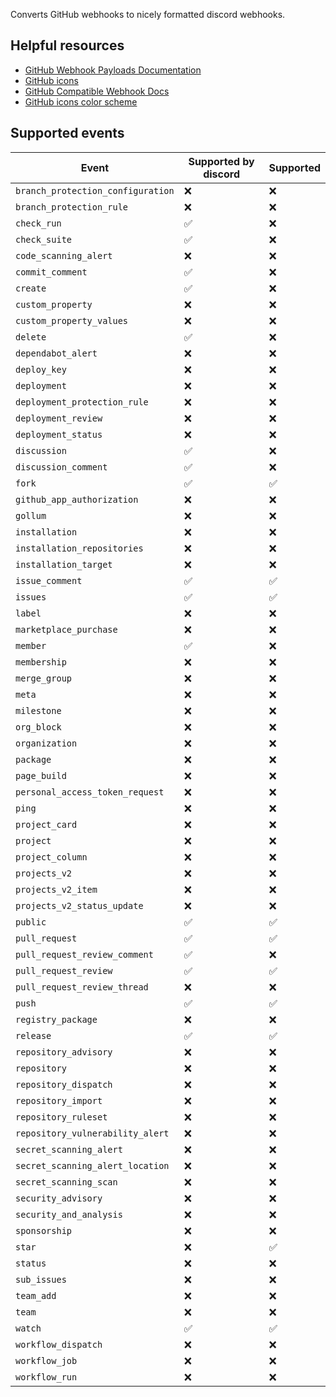 Converts GitHub webhooks to nicely formatted discord webhooks.

## Helpful resources

* [GitHub Webhook Payloads Documentation](https://docs.github.com/en/webhooks/webhook-events-and-payloads)
* [GitHub icons](https://primer.style/octicons/)
* [GitHub Compatible Webhook Docs](https://discord.com/developers/docs/resources/webhook#execute-githubcompatible-webhook)
* [GitHub icons color scheme](https://primer.style/octicons/usage-guidelines/#specific-use-cases)

## Supported events

| Event                             | Supported by discord | Supported |
|-----------------------------------|----------------------|-----------|
| `branch_protection_configuration` | ❌                    | ❌         |
| `branch_protection_rule`          | ❌                    | ❌         |
| `check_run`                       | ✅                    | ❌         |
| `check_suite`                     | ✅                    | ❌         |
| `code_scanning_alert`             | ❌                    | ❌         |
| `commit_comment`                  | ✅                    | ❌         |
| `create`                          | ✅                    | ❌         |
| `custom_property`                 | ❌                    | ❌         |
| `custom_property_values`          | ❌                    | ❌         |
| `delete`                          | ✅                    | ❌         |
| `dependabot_alert`                | ❌                    | ❌         |
| `deploy_key`                      | ❌                    | ❌         |
| `deployment`                      | ❌                    | ❌         |
| `deployment_protection_rule`      | ❌                    | ❌         |
| `deployment_review`               | ❌                    | ❌         |
| `deployment_status`               | ❌                    | ❌         |
| `discussion`                      | ✅                    | ❌         |
| `discussion_comment`              | ✅                    | ❌         |
| `fork`                            | ✅                    | ✅         |
| `github_app_authorization`        | ❌                    | ❌         |
| `gollum`                          | ❌                    | ❌         |
| `installation`                    | ❌                    | ❌         |
| `installation_repositories`       | ❌                    | ❌         |
| `installation_target`             | ❌                    | ❌         |
| `issue_comment`                   | ✅                    | ✅         |
| `issues`                          | ✅                    | ✅         |
| `label`                           | ❌                    | ❌         |
| `marketplace_purchase`            | ❌                    | ❌         |
| `member`                          | ✅                    | ❌         |
| `membership`                      | ❌                    | ❌         |
| `merge_group`                     | ❌                    | ❌         |
| `meta`                            | ❌                    | ❌         |
| `milestone`                       | ❌                    | ❌         |
| `org_block`                       | ❌                    | ❌         |
| `organization`                    | ❌                    | ❌         |
| `package`                         | ❌                    | ❌         |
| `page_build`                      | ❌                    | ❌         |
| `personal_access_token_request`   | ❌                    | ❌         |
| `ping`                            | ❌                    | ❌         |
| `project_card`                    | ❌                    | ❌         |
| `project`                         | ❌                    | ❌         |
| `project_column`                  | ❌                    | ❌         |
| `projects_v2`                     | ❌                    | ❌         |
| `projects_v2_item`                | ❌                    | ❌         |
| `projects_v2_status_update`       | ❌                    | ❌         |
| `public`                          | ✅                    | ✅         |
| `pull_request`                    | ✅                    | ✅         |
| `pull_request_review_comment`     | ✅                    | ❌         |
| `pull_request_review`             | ✅                    | ✅         |
| `pull_request_review_thread`      | ❌                    | ❌         |
| `push`                            | ✅                    | ✅         |
| `registry_package`                | ❌                    | ❌         |
| `release`                         | ✅                    | ✅         |
| `repository_advisory`             | ❌                    | ❌         |
| `repository`                      | ❌                    | ❌         |
| `repository_dispatch`             | ❌                    | ❌         |
| `repository_import`               | ❌                    | ❌         |
| `repository_ruleset`              | ❌                    | ❌         |
| `repository_vulnerability_alert`  | ❌                    | ❌         |
| `secret_scanning_alert`           | ❌                    | ❌         |
| `secret_scanning_alert_location`  | ❌                    | ❌         |
| `secret_scanning_scan`            | ❌                    | ❌         |
| `security_advisory`               | ❌                    | ❌         |
| `security_and_analysis`           | ❌                    | ❌         |
| `sponsorship`                     | ❌                    | ❌         |
| `star`                            | ❌                    | ✅         |
| `status`                          | ❌                    | ❌         |
| `sub_issues`                      | ❌                    | ❌         |
| `team_add`                        | ❌                    | ❌         |
| `team`                            | ❌                    | ❌         |
| `watch`                           | ✅                    | ✅         |
| `workflow_dispatch`               | ❌                    | ❌         |
| `workflow_job`                    | ❌                    | ❌         |
| `workflow_run`                    | ❌                    | ❌         |
